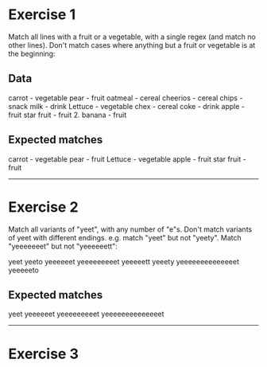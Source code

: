 Exercise 1
==========
Match all lines with a fruit or a vegetable, with a single regex (and match no other lines).
Don't match cases where anything but a fruit or vegetable is at the beginning:

## Data
carrot - vegetable
pear - fruit
oatmeal - cereal
cheerios - cereal
chips - snack
milk - drink
Lettuce - vegetable
chex - cereal
coke - drink
apple - fruit
star fruit - fruit
2. banana - fruit

## Expected matches
carrot - vegetable
pear - fruit
Lettuce - vegetable
apple - fruit
star fruit - fruit


----------------------------------------------------------------------------------------------------
Exercise 2
==========

Match all variants of "yeet", with any number of "e"s.
Don't match variants of yeet with different endings.
e.g. match "yeet" but not "yeety".
Match "yeeeeeeet" but not "yeeeeeett":

yeet
yeeto
yeeeeeet
yeeeeeeeeet
yeeeeett
yeeety
yeeeeeeeeeeeeeet
yeeeeeto

## Expected matches
yeet
yeeeeeet
yeeeeeeeeet
yeeeeeeeeeeeeeet


----------------------------------------------------------------------------------------------------
Exercise 3
==========

